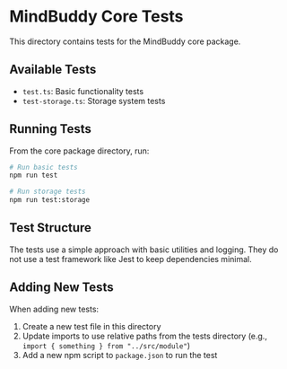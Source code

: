 # MindBuddy Core Tests

This directory contains tests for the MindBuddy core package.

## Available Tests

- `test.ts`: Basic functionality tests
- `test-storage.ts`: Storage system tests

## Running Tests

From the core package directory, run:

```bash
# Run basic tests
npm run test

# Run storage tests
npm run test:storage
```

## Test Structure

The tests use a simple approach with basic utilities and logging.
They do not use a test framework like Jest to keep dependencies minimal.

## Adding New Tests

When adding new tests:

1. Create a new test file in this directory
2. Update imports to use relative paths from the tests directory (e.g., `import { something } from "../src/module"`)
3. Add a new npm script to `package.json` to run the test 